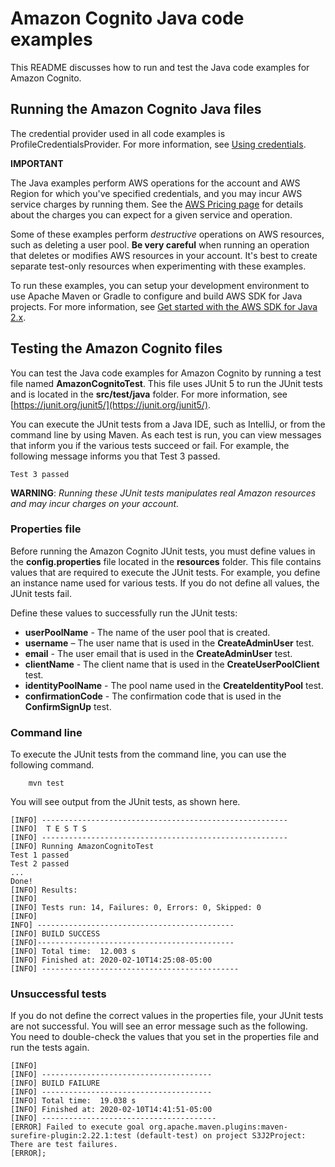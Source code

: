 # Amazon Cognito Java code examples

This README discusses how to run and test the Java code examples for Amazon Cognito.

## Running the Amazon Cognito Java files

The credential provider used in all code examples is ProfileCredentialsProvider. For more information, see [Using credentials](https://docs.aws.amazon.com/sdk-for-java/latest/developer-guide/credentials.html).

**IMPORTANT**

The Java examples perform AWS operations for the account and AWS Region for which you've specified credentials, and you may incur AWS service charges by running them. See the [AWS Pricing page](https://aws.amazon.com/pricing/) for details about the charges you can expect for a given service and operation.

Some of these examples perform *destructive* operations on AWS resources, such as deleting a user pool. **Be very careful** when running an operation that deletes or modifies AWS resources in your account. It's best to create separate test-only resources when experimenting with these examples.

To run these examples, you can setup your development environment to use Apache Maven or Gradle to configure and build AWS SDK for Java projects. For more information, 
see [Get started with the AWS SDK for Java 2.x](https://docs.aws.amazon.com/sdk-for-java/latest/developer-guide/get-started.html). 


 ## Testing the Amazon Cognito files

You can test the Java code examples for Amazon Cognito by running a test file named **AmazonCognitoTest**. This file uses JUnit 5 to run the JUnit tests and is located in the **src/test/java** folder. For more information, see [https://junit.org/junit5/](https://junit.org/junit5/).

You can execute the JUnit tests from a Java IDE, such as IntelliJ, or from the command line by using Maven. As each test is run, you can view messages that inform you if the various tests succeed or fail. For example, the following message informs you that Test 3 passed.

	Test 3 passed

**WARNING**: _Running these JUnit tests manipulates real Amazon resources and may incur charges on your account._

 ### Properties file
Before running the Amazon Cognito JUnit tests, you must define values in the **config.properties** file located in the **resources** folder. This file contains values that are required to execute the JUnit tests. For example, you define an instance name used for various tests. If you do not define all values, the JUnit tests fail.

Define these values to successfully run the JUnit tests:

- **userPoolName** - The name of the user pool that is created.  
- **username** – The user name that is used in the **CreateAdminUser** test.
- **email** - The user email that is used in the **CreateAdminUser** test.
- **clientName** - The client name that is used in the **CreateUserPoolClient** test.  
- **identityPoolName** - The pool name used in the **CreateIdentityPool** test. 
- **confirmationCode** - The confirmation code that is used in the **ConfirmSignUp** test.

### Command line
To execute the JUnit tests from the command line, you can use the following command.

		mvn test

You will see output from the JUnit tests, as shown here.

	[INFO] -------------------------------------------------------
	[INFO]  T E S T S
	[INFO] -------------------------------------------------------
	[INFO] Running AmazonCognitoTest
	Test 1 passed
	Test 2 passed
	...
	Done!
	[INFO] Results:
	[INFO]
	[INFO] Tests run: 14, Failures: 0, Errors: 0, Skipped: 0
	[INFO]
	INFO] --------------------------------------------
	[INFO] BUILD SUCCESS
	[INFO]--------------------------------------------
	[INFO] Total time:  12.003 s
	[INFO] Finished at: 2020-02-10T14:25:08-05:00
	[INFO] --------------------------------------------

### Unsuccessful tests

If you do not define the correct values in the properties file, your JUnit tests are not successful. You will see an error message such as the following. You need to double-check the values that you set in the properties file and run the tests again.

	[INFO]
	[INFO] --------------------------------------
	[INFO] BUILD FAILURE
	[INFO] --------------------------------------
	[INFO] Total time:  19.038 s
	[INFO] Finished at: 2020-02-10T14:41:51-05:00
	[INFO] ---------------------------------------
	[ERROR] Failed to execute goal org.apache.maven.plugins:maven-surefire-plugin:2.22.1:test (default-test) on project S3J2Project:  There are test failures.
	[ERROR];

